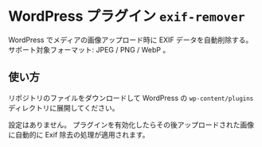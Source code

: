 # WordPress プラグイン `exif-remover`

WordPress でメディアの画像アップロード時に EXIF データを自動削除する。サポート対象フォーマット: JPEG / PNG / WebP 。

## 使い方

リポジトリのファイルをダウンロードして WordPress の `wp-content/plugins` ディレクトリに展開してください。

設定はありません。
プラグインを有効化したらその後アップロードされた画像に自動的に Exif 除去の処理が適用されます。
